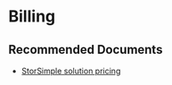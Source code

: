<properties
  pagetitle="Billing "
  description=""
  service="microsoft.storsimple"
  resource="managers"
  ms.author="armukk"
  selfhelptype="Generic"
  supporttopicids="32788172"
  productpesids="15438"
  cloudenvironments="fairfax,public,usnat,ussec"
  disableclouds="blackforest,mooncake"
  articleid="027cb29e-bd76-4fc5-b745-99502e56d367"
  ownershipid="StorageMediaEdge_AzureStorSimpleSeries" />
# Billing 

## **Recommended Documents**

* [StorSimple solution pricing](https://azure.microsoft.com/pricing/details/storsimple/)